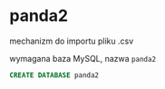 # panda2
 mechanizm do importu pliku .csv
 
 wymagana baza MySQL, nazwa `panda2`
 ```SQL
 CREATE DATABASE panda2
 ```
